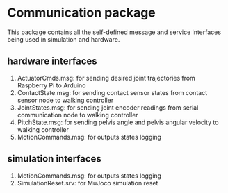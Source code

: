 # Communication package
This package contains all the self-defined message and service interfaces being used in simulation and hardware.
## hardware interfaces  
1. ActuatorCmds.msg: for sending desired joint trajectories from Raspberry Pi to Arduino
2. ContactState.msg: for sending contact sensor states from contact sensor node to walking controller
3. JointStates.msg: for sending joint encoder readings from serial communication node to walking controller 
4. PitchState.msg: for sending pelvis angle and pelvis angular velocity to walking controller
4. MotionCommands.msg: for outputs states logging

## simulation interfaces
1. MotionCommands.msg: for outputs states logging
2. SimulationReset.srv: for MuJoco simulation reset
